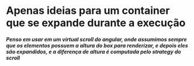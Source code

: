 # Apenas ideias para um container que se expande durante a execução
##### Penso em usar em um virtual scroll do angular, onde assumimos sempre que os elementos possuem a altura do box para renderizar, e depois eles são expandidos, e a diferença de altura é computada pelo strategy do scroll